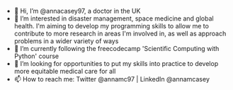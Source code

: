 - 👋 Hi, I’m @annacasey97, a doctor in the UK
- 👀 I’m interested in disaster management, space medicine and global health. I'm aiming to develop my programming skills to allow me to contribute to more research in areas I'm involved in, as well as approach problems in a wider variety of ways
- 🌱 I’m currently following the freecodecamp 'Scientific Computing with Python' course
- 💞️ I’m looking for opportunities to put my skills into practice to develop more equitable medical care for all
- 📫 How to reach me: Twitter @annamc97 | LinkedIn @annamcasey

<!---
annacasey97/annacasey97 is a ✨ special ✨ repository because its `README.md` (this file) appears on your GitHub profile.
You can click the Preview link to take a look at your changes.
--->
